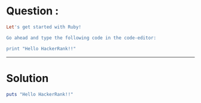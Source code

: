 # Question :
```ruby
Let's get started with Ruby!

Go ahead and type the following code in the code-editor:

print "Hello HackerRank!!"
```
---------------------------
# Solution
```ruby
puts "Hello HackerRank!!"
```

